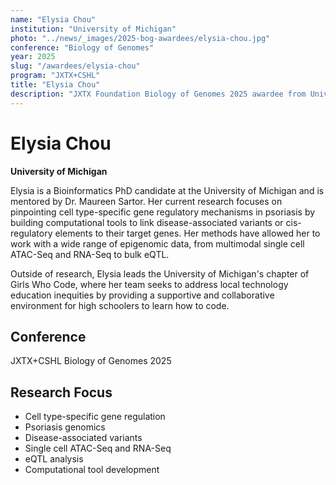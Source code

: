```yaml
---
name: "Elysia Chou"
institution: "University of Michigan"
photo: "../news/_images/2025-bog-awardees/elysia-chou.jpg"
conference: "Biology of Genomes"
year: 2025
slug: "/awardees/elysia-chou"
program: "JXTX+CSHL"
title: "Elysia Chou"
description: "JXTX Foundation Biology of Genomes 2025 awardee from University of Michigan"
---
```


# Elysia Chou

**University of Michigan**

Elysia is a Bioinformatics PhD candidate at the University of Michigan and is mentored by Dr. Maureen Sartor. Her current research focuses on pinpointing cell type-specific gene regulatory mechanisms in psoriasis by building computational tools to link disease-associated variants or cis-regulatory elements to their target genes. Her methods have allowed her to work with a wide range of epigenomic data, from multimodal single cell ATAC-Seq and RNA-Seq to bulk eQTL.

Outside of research, Elysia leads the University of Michigan's chapter of Girls Who Code, where her team seeks to address local technology education inequities by providing a supportive and collaborative environment for high schoolers to learn how to code.

## Conference
JXTX+CSHL Biology of Genomes 2025

## Research Focus
- Cell type-specific gene regulation
- Psoriasis genomics
- Disease-associated variants
- Single cell ATAC-Seq and RNA-Seq
- eQTL analysis
- Computational tool development